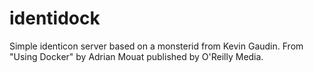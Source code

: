identidock
==========
Simple identicon server based on a monsterid from Kevin Gaudin.
From "Using Docker" by Adrian Mouat published by O'Reilly Media.
